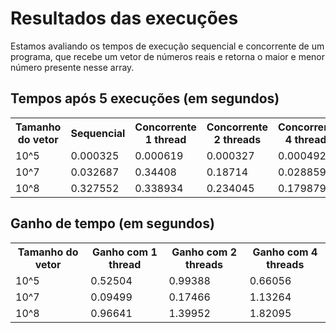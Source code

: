 <h1>Resultados das execuções</h1>

Estamos avaliando os tempos de execução sequencial e concorrente de um programa,
que recebe um vetor de números reais e retorna o maior e menor número presente nesse array.

## Tempos após 5 execuções (em segundos)

<table>
  
  <tr>
    <th>Tamanho do vetor</th>
    <th>Sequencial</th>
    <th>Concorrente 1 thread</th>
    <th>Concorrente 2 threads</th>
    <th>Concorrente 4 threads</th>
  </tr>
  <tr>
    <td>10^5</td>
    <td>0.000325</td>
    <td>0.000619</td>
    <td>0.000327</td>
    <td>0.000492</td>
  </tr>
  <tr>
    <td>10^7</td>
    <td>0.032687</td>
    <td>0.34408</td>
    <td>0.18714</td>
    <td>0.028859</td>
  </tr>
  <tr>
    <td>10^8</td>
    <td>0.327552</td>
    <td>0.338934</td>
    <td>0.234045</td>
    <td>0.179879</td>
  </tr>
</table>

## Ganho de tempo (em segundos)

<table>
  
  <tr>
    <th>Tamanho do vetor</th>
    <th>Ganho com 1 thread</th>
    <th>Ganho com 2 threads</th>
    <th>Ganho com 4 threads</th>
  </tr>
  <tr>
    <td>10^5</td>
    <td>0.52504</td>
    <td>0.99388</td>
    <td>0.66056</td>
  </tr>
  <tr>
    <td>10^7</td>
    <td>0.09499</td>
    <td>0.17466</td>
    <td>1.13264</td>
  </tr>
  <tr>
    <td>10^8</td>
    <td>0.96641</td>
    <td>1.39952</td>
    <td>1.82095</td>
  </tr>
</table>
